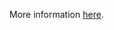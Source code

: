 More information [here](https://docs.prismacloud.io/en/enterprise-edition/policy-reference/aws-policies/aws-iam-policies/ensure-the-aws-execution-role-arn-and-task-role-arn-are-different-in-ecs-task-definitions).
